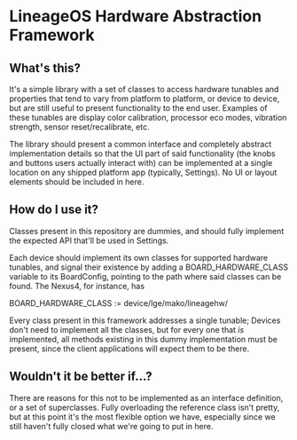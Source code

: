 LineageOS Hardware Abstraction Framework
========================================

What's this?
------------

It's a simple library with a set of classes to access hardware tunables
and properties that tend to vary from platform to platform, or device to
device, but are still useful to present functionality to the end user.
Examples of these tunables are display color calibration, processor eco
modes, vibration strength, sensor reset/recalibrate, etc.

The library should present a common interface and completely abstract
implementation details so that the UI part of said functionality (the
knobs and buttons users actually interact with) can be implemented at
a single location on any shipped platform app (typically, Settings). No
UI or layout elements should be included in here.

How do I use it?
----------------

Classes present in this repository are dummies, and should fully implement
the expected API that'll be used in Settings. 

Each device should implement its own classes for supported hardware 
tunables, and signal their existence by adding a BOARD_HARDWARE_CLASS 
variable to its BoardConfig, pointing to the path where said classes
can be found. The Nexus4, for instance, has

BOARD_HARDWARE_CLASS := device/lge/mako/lineagehw/

Every class present in this framework addresses a single tunable;
Devices don't need to implement all the classes, but for every one
that _is_ implemented, all methods existing in this dummy implementation
must be present, since the client applications will expect them to
be there.

Wouldn't it be better if...?
----------------------------

There are reasons for this not to be implemented as an interface definition,
or a set of superclasses. Fully overloading the reference class isn't pretty,
but at this point it's the most flexible option we have, especially since
we still haven't fully closed what we're going to put in here.
